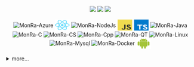 <!--Hello
<h2><img src="https://emojis.slackmojis.com/emojis/images/1531849430/4246/blob-sunglasses.gif?1531849430" width="30"/> Hi 👋 , I'm MonRá! <img src="https://media.giphy.com/media/12oufCB0MyZ1Go/giphy.gif" width="50"></h2>
-->

<div>
  </p>
  <div align="center">
   <a href="https://www.facebook.com/ramon.chaib" target="_blank"><img src="https://img.shields.io/badge/-Facebook-%230077B5?style=for-the-badge&logo=facebook&logoColor=white" target="_blank"></a> 
  <a href="https://www.instagram.com/monrapps/" target="_blank"><img src="https://img.shields.io/badge/-Instagram-%23E4405F?style=for-the-badge&logo=instagram&logoColor=white" target="_blank"></a>
  <a href="https://www.linkedin.com/in/ramon-chaib-27007635/" target="_blank"><img src="https://img.shields.io/badge/-LinkedIn-%230077B5?style=for-the-badge&logo=linkedin&logoColor=white" target="_blank"></a>   
</div>
  
 <div style="display: inline_block" align="center"><br>
  <img align="center" alt="MonRa-Azure" height="30" width="40" src="https://cdn.jsdelivr.net/gh/devicons/devicon/icons/azure/azure-original.svg">
  <img align="center" alt="MonRa-React" height="30" width="40" src="https://raw.githubusercontent.com/devicons/devicon/master/icons/react/react-original.svg">
  <img align="center" alt="MonRa-NodeJs" height="30" width="40" src="https://cdn.jsdelivr.net/gh/devicons/devicon/icons/nodejs/nodejs-original.svg">
  <img align="center" alt="MonRa-Js" height="30" width="40" src="https://raw.githubusercontent.com/devicons/devicon/master/icons/javascript/javascript-original.svg">     <img align="center" alt="MonRa-Ts" height="30" width="40" src="https://raw.githubusercontent.com/devicons/devicon/master/icons/typescript/typescript-original.svg">
  <img align="center" alt="MonRa-Java" height="30" width="40" src="https://cdn.jsdelivr.net/gh/devicons/devicon/icons/java/java-original.svg">
  <img align="center" alt="MonRa-C" height="30" width="40" src="https://cdn.jsdelivr.net/gh/devicons/devicon/icons/c/c-original.svg">
  <img align="center" alt="MonRa-CS" height="30" width="40" src="https://cdn.jsdelivr.net/gh/devicons/devicon/icons/csharp/csharp-original.svg">
  <img align="center" alt="MonRa-Cpp" height="30" width="40" src="https://cdn.jsdelivr.net/gh/devicons/devicon/icons/cplusplus/cplusplus-original.svg">
  <img align="center" alt="MonRa-QT" height="30" width="40" src="https://cdn.jsdelivr.net/gh/devicons/devicon/icons/qt/qt-original.svg">
  <img align="center" alt="MonRa-Linux" height="30" width="40" src="https://cdn.jsdelivr.net/gh/devicons/devicon/icons/linux/linux-original.svg">
  <img align="center" alt="MonRa-Mysql" height="30" width="40" src="https://cdn.jsdelivr.net/gh/devicons/devicon/icons/mysql/mysql-original.svg">
  <img align="center" alt="MonRa-Docker" height="30" width="40" src="https://cdn.jsdelivr.net/gh/devicons/devicon/icons/docker/docker-original.svg">  
  <img align="center" alt="MonRa-Android" height="30" width="40" src="https://github.com/devicons/devicon/blob/master/icons/android/android-original.svg">
  
</div>
</a>

</br>
<!--
[![github activity graph](https://activity-graph.herokuapp.com/graph?username=monrapps&theme=chartreuse-dark)](https://github.com/monrapps/)
-->
<div>
<details>
      <summary>more...</summary>
      
<!--
### <img src="https://media.giphy.com/media/VgCDAzcKvsR6OM0uWg/giphy.gif" width="50"> A little more about me...  

```javascript
const monra = {
    pronouns: "He" | "Him",
    code: ["any"],
    askMeAbout: ["any"],
    technologies: {
        backEnd: {
            js: ["any"],
        },
        mobileApp: {
            native: ["Android Development"]
        },
        devOps: ["AWS", "Docker🐳", "Route53", "Nginx"],
        databases: ["mongo", "MySql", "sqlite"],
        misc: ["Firebase", "Socket.IO", "selenium", "open-cv", "php", "SuiteApp"]
    },
    architecture: ["Serverless Architecture", "Progressive web applications", "Single page applications"],
    currentFocus: "Building Robots to ease opertations",
    funFact: "There are two ways to write error-free programs; only the third one works"
};
```
-->

---
<!--START_SECTION:waka-->
![Code Time](http://img.shields.io/badge/Code%20Time-598%20hrs%203%20mins-blue)

![Profile Views](http://img.shields.io/badge/Profile%20Views-0-blue)

![Lines of code](https://img.shields.io/badge/From%20Hello%20World%20I%27ve%20Written-3.0%20million%20lines%20of%20code-blue)

**🐱 My GitHub Data** 

> 📦 37.8 kB Used in GitHub's Storage 
 > 
> 🏆 1,518 Contributions in the Year 2024
 > 
> 🚫 Not Opted to Hire
 > 
> 📜 24 Public Repositories 
 > 
> 🔑 18 Private Repositories 
 > 
**I'm an Early 🐤** 

```text
🌞 Morning                7942 commits        █████████░░░░░░░░░░░░░░░░   35.39 % 
🌆 Daytime                10345 commits       ████████████░░░░░░░░░░░░░   46.10 % 
🌃 Evening                3429 commits        ████░░░░░░░░░░░░░░░░░░░░░   15.28 % 
🌙 Night                  723 commits         █░░░░░░░░░░░░░░░░░░░░░░░░   03.22 % 
```
📅 **I'm Most Productive on Thursday** 

```text
Monday                   4131 commits        █████░░░░░░░░░░░░░░░░░░░░   18.41 % 
Tuesday                  4196 commits        █████░░░░░░░░░░░░░░░░░░░░   18.70 % 
Wednesday                4296 commits        █████░░░░░░░░░░░░░░░░░░░░   19.15 % 
Thursday                 4808 commits        █████░░░░░░░░░░░░░░░░░░░░   21.43 % 
Friday                   3055 commits        ███░░░░░░░░░░░░░░░░░░░░░░   13.61 % 
Saturday                 1175 commits        █░░░░░░░░░░░░░░░░░░░░░░░░   05.24 % 
Sunday                   778 commits         █░░░░░░░░░░░░░░░░░░░░░░░░   03.47 % 
```


📊 **This Week I Spent My Time On** 

```text
🕑︎ Time Zone: America/Sao_Paulo

💬 Programming Languages: 
TypeScript               3 hrs 38 mins       █████████████░░░░░░░░░░░░   52.50 % 
Bash                     50 mins             ███░░░░░░░░░░░░░░░░░░░░░░   12.19 % 
MQL                      48 mins             ███░░░░░░░░░░░░░░░░░░░░░░   11.57 % 
Markdown                 35 mins             ██░░░░░░░░░░░░░░░░░░░░░░░   08.57 % 
Other                    23 mins             █░░░░░░░░░░░░░░░░░░░░░░░░   05.57 % 

🔥 Editors: 
VS Code                  6 hrs 56 mins       █████████████████████████   100.00 % 

🐱‍💻 Projects: 
wlm-backend              4 hrs 14 mins       ███████████████░░░░░░░░░░   61.09 % 
wlm-infra                50 mins             ███░░░░░░░░░░░░░░░░░░░░░░   12.21 % 
p10p-mt5                 48 mins             ███░░░░░░░░░░░░░░░░░░░░░░   11.58 % 
Markdown                 35 mins             ██░░░░░░░░░░░░░░░░░░░░░░░   08.57 % 
dbdump                   26 mins             ██░░░░░░░░░░░░░░░░░░░░░░░   06.42 % 

💻 Operating System: 
Linux                    5 hrs 32 mins       ████████████████████░░░░░   79.72 % 
Windows                  1 hr 24 mins        █████░░░░░░░░░░░░░░░░░░░░   20.28 % 
```

**I Mostly Code in C++** 

```text
C++                      8 repos             ████░░░░░░░░░░░░░░░░░░░░░   16.00 % 
C                        8 repos             ████░░░░░░░░░░░░░░░░░░░░░   16.00 % 
HTML                     4 repos             ██░░░░░░░░░░░░░░░░░░░░░░░   08.00 % 
TypeScript               4 repos             ██░░░░░░░░░░░░░░░░░░░░░░░   08.00 % 
MQL5                     2 repos             █░░░░░░░░░░░░░░░░░░░░░░░░   04.00 % 
```



**Timeline**

![Lines of Code chart](https://raw.githubusercontent.com/monrapps/monrapps/master/assets/bar_graph.png)


 Last Updated on 26/06/2024 12:53:41 UTC
<!--END_SECTION:waka-->
